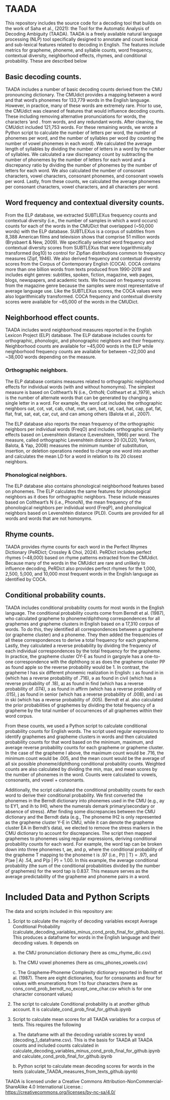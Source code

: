 # TAADA

This repository includes the source code for a decoding tool that builds on the work of Saha et al., (2021): the Tool for the Automatic Analysis of Decoding Ambiguity (TAADA). TAADA is a freely available natural language processing (NLP) tool specifically designed to annotate and count lexical and sub-lexical features related to decoding in English. The features include metrics for grapheme, phoneme, and syllable counts, word frequency, contextual diversity, neighborhood effects, rhymes, and conditional probability. These are described below

## Basic decoding counts. 

TAADA includes a number of basic decoding counts derived from the CMU pronouncing dictionary. The CMUdict provides a mapping between a word and that word’s phonemes for 133,779 words in the English language. However, in practice, many of these words are extremely rare. 
Prior to use, the CMUdict was cleaned of features that would influence decoding counts. These including removing alternative pronunciations for words, the characters ‘and . from words, and any redundant words. After cleaning, the CMUdict included 121,753 words. For these remaining words, we wrote a Python script to calculate the number of letters per word, the number of phonemes per word, and the number of syllables per word (by counting the number of vowel phonemes in each word). We calculated the average length of syllables by dividing the number of letters in a word by the number of syllables. We calculated a raw discrepancy count by subtracting the number of phonemes by the number of letters for each word and a discrepancy ratio by dividing the number of phonemes by the number of letters for each word. We also calculated the number of consonant characters, vowel characters, consonant phonemes, and consonant vowels per word. Lastly, from these counts, we calculated the average phonemes per consonant characters, vowel characters, and all characters per word.

## Word frequency and contextual diversity counts. 

From the ELP database, we extracted SUBTLEXus frequency counts and contextual diversity (i.e., the number of samples in which a word occurs) counts for each of the words in the CMUDict that overlapped (~50,000 words) with the ELP database. SUBTLEXus is a corpus of subtitles from 8,388 American films and television shows that comprise 51 million words (Brysbaert & New, 2009). We specifically selected word frequency and contextual diversity scores from SUBTLEXus that were logarithmically transformed (log10) to control for Zipfian distributions common to frequency measures (Zipf, 1946). We also derived frequency and contextual diversity scores from the Corpus of Contemporary English (COCA). COCA contains more than one billion words from texts produced from 1990-2019 and includes eight genres: subtitles, spoken, fiction, magazine, web pages, blogs, newspapers, and academic texts. We focused on frequency scores from the magazine genre because the samples were most representative of average language use. Like the SUBTLEXus scores, the COCA values were also logarithmically transformed. COCA frequency and contextual diversity scores were available for ~65,000 of the words in the CMUDict.

## Neighborhood effect counts. 

TAADA includes word neighborhood measures reported in the English Lexicon Project (ELP) database. The ELP database includes counts for orthographic, phonologic, and phonographic neighbors and their frequency. Neighborhood counts are available for ~45,000 words in the ELP while neighborhood frequency counts are available for between ~22,000 and ~38,000 words depending on the measure. 

### Orthographic neighbors. 

The ELP database contains measures related to orthographic neighborhood effects for individual words (with and without homonyms). The simplest measure is based on Coltheart’s N (i.e., OrthoN; Coltheart et al.,1979), which is the number of alternate words that can be generated by changing a single letter in a word. For example, the word cat includes the orthographic neighbors oat, cot, vat, cab, chat, mat, cam, bat, rat, cad, hat, cap, pat, fat, flat, frat, sat, eat, car, cut, and can among others (Balota et al., 2007). 

The ELP database also reports the mean frequency of the orthographic neighbors per individual words (FreqO) and includes orthographic similarity effects based on Levenshtein distance (Levenshtein, 1966) per word. The measure, called orthographic Levenshtein distance 20 (OLD20, Yarkoni, Balota, & Yap, 2008) measures the minimum number of substitution, insertion, or deletion operations needed to change one word into another and calculates the mean LD for a word in relation to its 20 closest neighbors. 

### Phonological neighbors. 

The ELP database also contains phonological neighborhood features based on phonemes. The ELP calculates the same features for phonological neighbors as it does for orthographic neighbors. These include measures based on Coltheart’s N (i.e., PhonoN), the mean frequency of the phonological neighbors per individual word (FreqP), and phonological neighbors based on Levenshtein distance (PLD). Counts are provided for all words and words that are not homonyms.

## Rhyme counts. 

TAADA provides rhyme counts for each word in the Perfect Rhymes Dictionary (PeRDict; Crossley & Choi, 2024). PeRDict includes perfect rhymes (~48,000) based on rhyme patterns extracted from the CMUdict. Because many of the words in the CMUdict are rare and unlikely to influence decoding, PeRDict also provides perfect rhymes for the 1,000, 2,500, 5,000, and 10,000 most frequent words in the English language as identified by COCA.

## Conditional probability counts. 

TAADA includes conditional probability counts for most words in the English language. The conditional probability counts come from Berndt et al. (1987), who calculated grapheme to phoneme/diphthong correspondences for all graphemes and grapheme clusters in English based on a 17,310 corpus of words. To do this, they identified all correspondences between a grapheme (or grapheme cluster) and a phoneme. They then added the frequencies of all these correspondences to derive a total frequency for each grapheme. Lastly, they calculated a reverse probability by dividing the frequency of each individual correspondences by the total frequency for the grapheme. In practice, the grapheme cluster OY-E as found in gargoyle has a one-to-one correspondence with the diphthong ɔɪ as does the grapheme cluster PP as found apple so the reverse probability would be 1. In contrast, the grapheme I has six different phonemic realization in English: ɪ as found in in (which has a reverse probability of .716), ə as found in civil (which has a reverse probability of .18), aɪ as found in find (which has a reverse probability of .074), ɜ as found in affirm (which has a reverse probability of .015), j as found in senior (which has a reverse probability of .008), and i as in ski (which has a reverse probability of .005). Berndt et al. also calculated the prior probabilities of graphemes by dividing the total frequency of a grapheme by the total number of occurrences of all graphemes within their word corpus.

From these counts, we used a Python script to calculate conditional probability counts for English words. The script used regular expressions to identify graphemes and grapheme clusters in words and then calculated probability counts for that word based on the minimum, maximum, and average reverse probability counts for each grapheme or grapheme cluster. In the case of the grapheme I above, the maximum count would be .716, the minimum count would be .005, and the mean count would be the average of all six possible phoneme/diphthong conditional probability counts. Weighted counts are also calculated by dividing the min, max, and mean scores by the number of phonemes in the word. Counts were calculated to vowels, consonants, and vowel + consonants.

Additionally, the script calculated the conditional probability counts for each word to derive their conditional probability. We first converted the phonemes in the Berndt dictionary into phonemes used in the CMU (e.g., ay to EY1, and ih to IH0, where the numerals demark primary/secondary or absence of stress). After finding some discrepancies between the CMU dictionary and the Berndt data (e.g., The phoneme IH2 is only represented as the grapheme cluster Y-E in CMU, while it can denote the grapheme cluster EA in Berndt’s data), we elected to remove the stress markers in the CMU dictionary to account for discrepancies. The script then mapped graphemes to phonemes using regular expressions, deriving conditional probability counts for each word. For example, the word tap can be broken down into three phonemes t, ae, and p, where the conditional probability of the grapheme T mapping to the phoneme t is .97 (i.e., P(t | T) = .97), and P(ae | A) .54, and P(p | P) = 1.00. In this example, the average conditional probability (the sum of the conditional probabilities divided by the number of graphemes) for the word tap is 0.837. This measure serves as the average predictability of the grapheme and phoneme pairs in a word.

# Included Data and Python Scripts

The data and scripts included in this repository are:

1. Script to calculate the majority of decoding variables except Average Conditional Probability (calculate_decoding_variables_minus_cond_prob_final_for_github.ipynb). This produces a dataframe for words in the English language and their decoding values. It depends on
   
   a. the CMU pronunciation dictionary (here as cmu_rhyme_dic.csv)

   b. The CMU vowel phonemes (here as cmu_phones_vowels.csv)

   c. The Grapheme‑Phoneme Complexity dictionary reported in Berndt et al. (1987). There are eight dictionaries, four for consonants and four for values with enumerations from 1 to four       characters (here as cons_cond_prob_berndt_no_except_one_char.csv which is for one character consonant values)

3. The script to calculate Conditional probability is at another github account. It is calculate_cond_prob_final_for_github.ipynb

4. Script to calculate mean scores for all TAADA variables for a corpus of texts. This requires the following

   a. The dataframe with all the decoding variable scores by word (decoding_1_dataframe.csv). This is the basis for TAADA all TAADA counts and included counts calculated in                    calculate_decoding_variables_minus_cond_prob_final_for_github.ipynb and calculate_cond_prob_final_for_github.ipynb

   b. Python script to calculate mean decoding scores for words in the texts (calculate_TAADA_measures_from_texts_github.ipynb)


TAADA is licensed under a Creative Commons Attribution-NonCommercial-ShareAlike 4.0 International License.: https://creativecommons.org/licenses/by-nc-sa/4.0/
